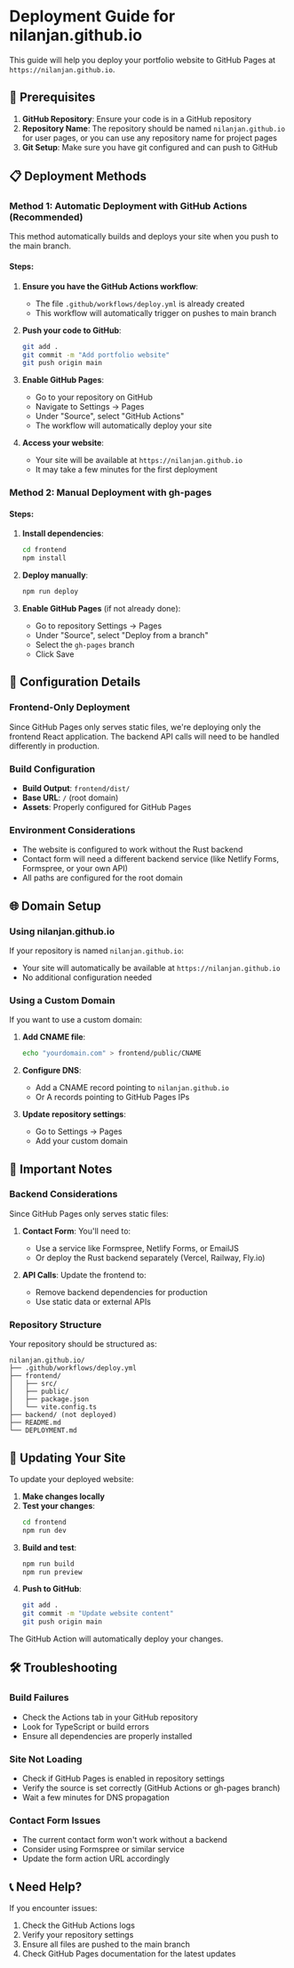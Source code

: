 # Deployment Guide for nilanjan.github.io

This guide will help you deploy your portfolio website to GitHub Pages at `https://nilanjan.github.io`.

## 🚀 Prerequisites

1. **GitHub Repository**: Ensure your code is in a GitHub repository
2. **Repository Name**: The repository should be named `nilanjan.github.io` for user pages, or you can use any repository name for project pages
3. **Git Setup**: Make sure you have git configured and can push to GitHub

## 📋 Deployment Methods

### Method 1: Automatic Deployment with GitHub Actions (Recommended)

This method automatically builds and deploys your site when you push to the main branch.

#### Steps:

1. **Ensure you have the GitHub Actions workflow**:
   - The file `.github/workflows/deploy.yml` is already created
   - This workflow will automatically trigger on pushes to main branch

2. **Push your code to GitHub**:
   ```bash
   git add .
   git commit -m "Add portfolio website"
   git push origin main
   ```

3. **Enable GitHub Pages**:
   - Go to your repository on GitHub
   - Navigate to Settings → Pages
   - Under "Source", select "GitHub Actions"
   - The workflow will automatically deploy your site

4. **Access your website**:
   - Your site will be available at `https://nilanjan.github.io`
   - It may take a few minutes for the first deployment

### Method 2: Manual Deployment with gh-pages

#### Steps:

1. **Install dependencies**:
   ```bash
   cd frontend
   npm install
   ```

2. **Deploy manually**:
   ```bash
   npm run deploy
   ```

3. **Enable GitHub Pages** (if not already done):
   - Go to repository Settings → Pages
   - Under "Source", select "Deploy from a branch"
   - Select the `gh-pages` branch
   - Click Save

## 🔧 Configuration Details

### Frontend-Only Deployment

Since GitHub Pages only serves static files, we're deploying only the frontend React application. The backend API calls will need to be handled differently in production.

### Build Configuration

- **Build Output**: `frontend/dist/`
- **Base URL**: `/` (root domain)
- **Assets**: Properly configured for GitHub Pages

### Environment Considerations

- The website is configured to work without the Rust backend
- Contact form will need a different backend service (like Netlify Forms, Formspree, or your own API)
- All paths are configured for the root domain

## 🌐 Domain Setup

### Using nilanjan.github.io

If your repository is named `nilanjan.github.io`:
- Your site will automatically be available at `https://nilanjan.github.io`
- No additional configuration needed

### Using a Custom Domain

If you want to use a custom domain:

1. **Add CNAME file**:
   ```bash
   echo "yourdomain.com" > frontend/public/CNAME
   ```

2. **Configure DNS**:
   - Add a CNAME record pointing to `nilanjan.github.io`
   - Or A records pointing to GitHub Pages IPs

3. **Update repository settings**:
   - Go to Settings → Pages
   - Add your custom domain

## 🚨 Important Notes

### Backend Considerations

Since GitHub Pages only serves static files:

1. **Contact Form**: You'll need to:
   - Use a service like Formspree, Netlify Forms, or EmailJS
   - Or deploy the Rust backend separately (Vercel, Railway, Fly.io)

2. **API Calls**: Update the frontend to:
   - Remove backend dependencies for production
   - Use static data or external APIs

### Repository Structure

Your repository should be structured as:
```
nilanjan.github.io/
├── .github/workflows/deploy.yml
├── frontend/
│   ├── src/
│   ├── public/
│   ├── package.json
│   └── vite.config.ts
├── backend/ (not deployed)
├── README.md
└── DEPLOYMENT.md
```

## 🔄 Updating Your Site

To update your deployed website:

1. **Make changes locally**
2. **Test your changes**:
   ```bash
   cd frontend
   npm run dev
   ```
3. **Build and test**:
   ```bash
   npm run build
   npm run preview
   ```
4. **Push to GitHub**:
   ```bash
   git add .
   git commit -m "Update website content"
   git push origin main
   ```

The GitHub Action will automatically deploy your changes.

## 🛠️ Troubleshooting

### Build Failures
- Check the Actions tab in your GitHub repository
- Look for TypeScript or build errors
- Ensure all dependencies are properly installed

### Site Not Loading
- Check if GitHub Pages is enabled in repository settings
- Verify the source is set correctly (GitHub Actions or gh-pages branch)
- Wait a few minutes for DNS propagation

### Contact Form Issues
- The current contact form won't work without a backend
- Consider using Formspree or similar service
- Update the form action URL accordingly

## 📞 Need Help?

If you encounter issues:
1. Check the GitHub Actions logs
2. Verify your repository settings
3. Ensure all files are pushed to the main branch
4. Check GitHub Pages documentation for the latest updates
